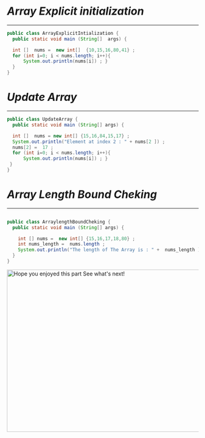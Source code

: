#  *Array Explicit initialization*   
---      

```java
public class ArrayExplicitIntialization {
  public static void main (String[]  args) {

  int []  nums =  new int[]  {10,15,16,80,41} ;
  for (int i=0; i < nums.length; i++){
      System.out.println(nums[i]) ; }
  } 
}
```

# *Update Array*   
---   

```java
public class UpdateArray {
  public static void main (String[] args) {

  int []  nums = new int[] {15,16,84,15,17} ;
  System.out.println("Element at index 2 : " + nums[2 ]) ;
  nums[2] =  17 ;
  for (int i=0; i < nums.length; i++){
      System.out.println(nums[i]) ; }
 }
}
```

#  *Array Length Bound Cheking*   
---
```java

public class ArraylengthBoundCheking {
  public static void main (String[] args) {

    int [] nums =  new int[] {15,16,17,18,80} ;
    int nums_length =  nums.length ;
    System.out.println("The length of The Array is : " +  nums_length ) ;   
  }
}  
```

<img width="755" height="425" alt="Hope you enjoyed this part  See what's next!" src="https://github.com/user-attachments/assets/d9283693-309b-4e5b-bbca-b4552356de85" />

